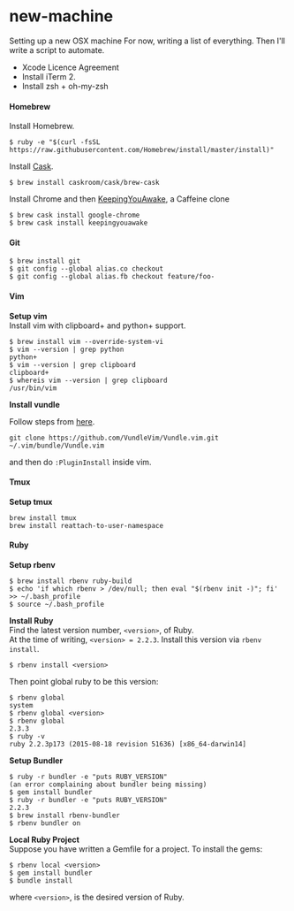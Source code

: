 # new-machine
Setting up a new OSX machine
For now, writing a list of everything. Then I'll write a script to automate.

- Xcode Licence Agreement
- Install iTerm 2.
- Install zsh + oh-my-zsh

#### Homebrew
  
Install Homebrew.
```
$ ruby -e "$(curl -fsSL https://raw.githubusercontent.com/Homebrew/install/master/install)"
```
Install [Cask](http://caskroom.io/).
```
$ brew install caskroom/cask/brew-cask
```
Install Chrome and then [KeepingYouAwake](https://github.com/newmarcel/KeepingYouAwake), a Caffeine clone
```
$ brew cask install google-chrome
$ brew cask install keepingyouawake
```

#### Git
```
$ brew install git
$ git config --global alias.co checkout
$ git config --global alias.fb checkout feature/foo-
```


#### Vim

**Setup vim**      
Install vim with clipboard+ and python+ support.
```
$ brew install vim --override-system-vi
$ vim --version | grep python 
python+
$ vim --version | grep clipboard
clipboard+
$ whereis vim --version | grep clipboard
/usr/bin/vim
```
**Install vundle**

Follow steps from [here](https://github.com/VundleVim/Vundle.vim).
```
git clone https://github.com/VundleVim/Vundle.vim.git ~/.vim/bundle/Vundle.vim
```
and then do `:PluginInstall` inside vim.

#### Tmux
**Setup tmux**    
```
brew install tmux
brew install reattach-to-user-namespace
```

#### Ruby
**Setup rbenv**    
```
$ brew install rbenv ruby-build
$ echo 'if which rbenv > /dev/null; then eval "$(rbenv init -)"; fi' >> ~/.bash_profile
$ source ~/.bash_profile
```

**Install Ruby**    
Find the latest version number, `<version>`, of Ruby.    
At the time of writing, `<version> = 2.2.3`.
Install this version via `rbenv install`.
```
$ rbenv install <version>
```
Then point global ruby to be this version:
```
$ rbenv global
system
$ rbenv global <version>
$ rbenv global
2.3.3
$ ruby -v
ruby 2.2.3p173 (2015-08-18 revision 51636) [x86_64-darwin14]
```

**Setup Bundler**    
```
$ ruby -r bundler -e "puts RUBY_VERSION"
(an error complaining about bundler being missing)
$ gem install bundler
$ ruby -r bundler -e "puts RUBY_VERSION"
2.2.3
$ brew install rbenv-bundler
$ rbenv bundler on
```

**Local Ruby Project**     
Suppose you have written a Gemfile for a project. To install the gems:
```
$ rbenv local <version>
$ gem install bundler
$ bundle install
```
where `<version>`, is the desired version of Ruby.  
